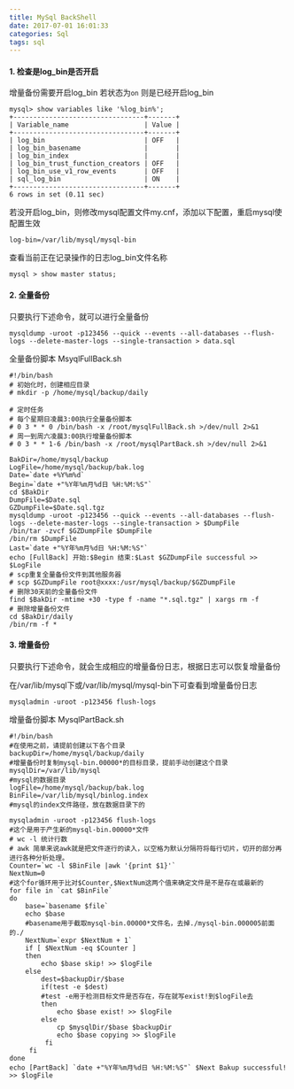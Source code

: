 ```yaml
---
title: MySql BackShell
date: 2017-07-01 16:01:33
categories: Sql
tags: sql
---
```


<meta name="referrer" content="no-referrer" />


#### 1. 检查是log_bin是否开启

增量备份需要开启log_bin
若状态为`on` 则是已经开启log_bin

	mysql> show variables like '%log_bin%';
	+---------------------------------+-------+
	| Variable_name                   | Value |
	+---------------------------------+-------+
	| log_bin                         | OFF   |
	| log_bin_basename                |       |
	| log_bin_index                   |       |
	| log_bin_trust_function_creators | OFF   |
	| log_bin_use_v1_row_events       | OFF   |
	| sql_log_bin                     | ON    |
	+---------------------------------+-------+
	6 rows in set (0.11 sec)

若没开启log_bin，则修改mysql配置文件my.cnf，添加以下配置，重启mysql使配置生效

```
log-bin=/var/lib/mysql/mysql-bin
```

查看当前正在记录操作的日志log_bin文件名称

```
mysql > show master status;
```

#### 2.  全量备份

只要执行下述命令，就可以进行全量备份

	mysqldump -uroot -p123456 --quick --events --all-databases --flush-logs --delete-master-logs --single-transaction > data.sql

全量备份脚本 MsyqlFullBack.sh

```
#!/bin/bash
# 初始化时，创建相应目录
# mkdir -p /home/mysql/backup/daily 

# 定时任务
# 每个星期日凌晨3:00执行全量备份脚本 
# 0 3 * * 0 /bin/bash -x /root/mysqlFullBack.sh >/dev/null 2>&1
# 周一到周六凌晨3:00执行增量备份脚本
# 0 3 * * 1-6 /bin/bash -x /root/mysqlPartBack.sh >/dev/null 2>&1

BakDir=/home/mysql/backup
LogFile=/home/mysql/backup/bak.log
Date=`date +%Y%m%d`
Begin=`date +"%Y年%m月%d日 %H:%M:%S"`
cd $BakDir
DumpFile=$Date.sql
GZDumpFile=$Date.sql.tgz
mysqldump -uroot -p123456 --quick --events --all-databases --flush-logs --delete-master-logs --single-transaction > $DumpFile
/bin/tar -zvcf $GZDumpFile $DumpFile
/bin/rm $DumpFile
Last=`date +"%Y年%m月%d日 %H:%M:%S"`
echo [FullBack] 开始:$Begin 结束:$Last $GZDumpFile successful >> $LogFile
# scp重复全量备份文件到其他服务器
# scp $GZDumpFile root@xxxx:/usr/mysql/backup/$GZDumpFile
# 删除30天前的全量备份文件
find $BakDir -mtime +30 -type f -name "*.sql.tgz" | xargs rm -f
# 删除增量备份文件
cd $BakDir/daily
/bin/rm -f *
```

#### 3.  增量备份

只要执行下述命令，就会生成相应的增量备份日志，根据日志可以恢复增量备份

在/var/lib/mysql下或/var/lib/mysql/mysql-bin下可查看到增量备份日志

```
mysqladmin -uroot -p123456 flush-logs
```

增量备份脚本 MysqlPartBack.sh

```
#!/bin/bash
#在使用之前，请提前创建以下各个目录
backupDir=/home/mysql/backup/daily
#增量备份时复制mysql-bin.00000*的目标目录，提前手动创建这个目录
mysqlDir=/var/lib/mysql
#mysql的数据目录
logFile=/home/mysql/backup/bak.log
BinFile=/var/lib/mysql/binlog.index
#mysql的index文件路径，放在数据目录下的

mysqladmin -uroot -p123456 flush-logs
#这个是用于产生新的mysql-bin.00000*文件
# wc -l 统计行数
# awk 简单来说awk就是把文件逐行的读入，以空格为默认分隔符将每行切片，切开的部分再进行各种分析处理。
Counter=`wc -l $BinFile |awk '{print $1}'`
NextNum=0
#这个for循环用于比对$Counter,$NextNum这两个值来确定文件是不是存在或最新的
for file in `cat $BinFile`
do
    base=`basename $file`
    echo $base
    #basename用于截取mysql-bin.00000*文件名，去掉./mysql-bin.000005前面的./
    NextNum=`expr $NextNum + 1`
    if [ $NextNum -eq $Counter ]
    then
        echo $base skip! >> $logFile
    else
        dest=$backupDir/$base
        if(test -e $dest)
        #test -e用于检测目标文件是否存在，存在就写exist!到$logFile去
        then
            echo $base exist! >> $logFile
        else
            cp $mysqlDir/$base $backupDir
            echo $base copying >> $logFile
         fi
     fi
done
echo [PartBack] `date +"%Y年%m月%d日 %H:%M:%S"` $Next Bakup successful! >> $logFile
```

